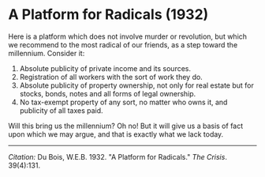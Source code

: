 <!--
title:   A Platform for Radicals
author:  Du Bois, W.E.B.
journal: The Crisis
year:    1932
volume:  39
issue:   4
pages:   131
-->
# A Platform for Radicals (1932)

Here is a platform which does not involve murder or revolution, but which we recommend to the most radical of our friends, as a step toward the millennium. Consider it:

1. Absolute publicity of private income and its sources.
2. Registration of all workers with the sort of work they do.
3. Absolute publicity of property ownership, not only for real estate but for stocks, bonds, notes and all forms of legal ownership.
4. No tax-exempt property of any sort, no matter who owns it, and publicity of all taxes paid.

Will this bring us the millennium? Oh no! But it will give us a basis of fact upon which we may argue, and that is exactly what we lack today.
______________
*Citation:* Du Bois, W.E.B. 1932. "A Platform for Radicals." *The Crisis*. 39(4):131.